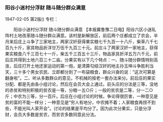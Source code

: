### 阳谷小迷村分浮财  随斗随分群众满意

1947-02-05
第2版()
专栏：

　　阳谷小迷村分浮财
    随斗随分群众满意
    【本报冀鲁豫二日电】阳谷六区小迷轧阵村土地改革随斗随分群众满意。该村是新解放区，前后两个庄都成立了农会，半月来后庄上斗争了三家地主，两家汉奸获得果实粮七千九百一十八斤，柴草八千七百九十斤，家具物品折洋廿万伍千九百三十元。前庄斗了两家汉奸一家地主，获得果实粮食八千三百七十一斤，柴五千三百五十三斤，物品家具折洋五万六千元，前后庄共得到土地六百三十二亩。分果实有以下几个特点：一、随斗随分群情特别高涨，后庄打开土地还家运动的第一炮，是清算勾结汉奸的地主孙玉坤斗争胜利当天，三十多个男女农民、立即都分到了一布袋粮食，群众兴奋的说：“这次可算是翻身啦”。二、听从多数群众的意见，不机械的按老一套办法来分。前后庄的果实分配、都是先由各小组讨论，然后在会员大会上通过。前头庄的分法是三等，没地的赤贫和特别积极的贫农是一等，分粮一五○斤；一般的贫农是二等，分一二○斤；中农为三等，分一百斤。后庄在小组讨论的时候，争论得很厉害，一种意见是贫的富的不能一样分；一种意见是“穷人有地分，中农摊不着；人家粮食再捞不到些，不能光叫人家开会”。讨论的结果是平均分了。因为此次分果实，只是分浮财，会员大多数是贫农，而贫农多数同意此分法。
